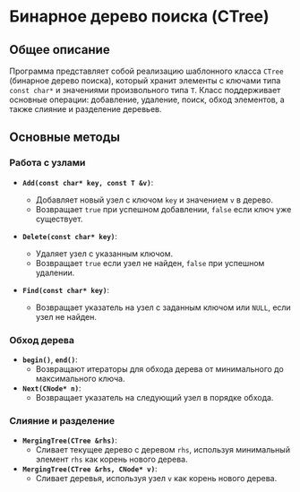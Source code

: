# Бинарное дерево поиска (CTree)

## Общее описание

Программа представляет собой реализацию шаблонного класса `CTree` (бинарное дерево поиска), который хранит элементы с ключами типа `const char*` и значениями произвольного типа `T`. Класс поддерживает основные операции: добавление, удаление, поиск, обход элементов, а также слияние и разделение деревьев.


## Основные методы

### Работа с узлами
- **`Add(const char* key, const T &v)`**:
  - Добавляет новый узел с ключом `key` и значением `v` в дерево.
  - Возвращает `true` при успешном добавлении, `false` если ключ уже существует.

- **`Delete(const char* key)`**:
  - Удаляет узел с указанным ключом.
  - Возвращает `true` если узел не найден, `false` при успешном удалении.

- **`Find(const char* key)`**:
  - Возвращает указатель на узел с заданным ключом или `NULL`, если узел не найден.

### Обход дерева
- **`begin()`**, **`end()`**:
  - Возвращают итераторы для обхода дерева от минимального до максимального ключа.
- **`Next(CNode* n)`**:
  - Возвращает указатель на следующий узел в порядке обхода.

### Слияние и разделение
- **`MergingTree(CTree &rhs)`**:
  - Сливает текущее дерево с деревом `rhs`, используя минимальный элемент `rhs` как корень нового дерева.
- **`MergingTree(CTree &rhs, CNode* v)`**:
  - Сливает деревья, используя узел `v` как корень нового дерева.
